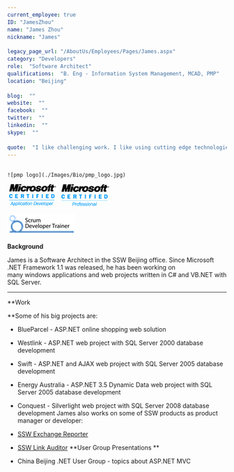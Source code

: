 ```yaml
---
current_employee: true
ID: "JamesZhou"
name: "James Zhou"
nickname: "James"

legacy_page_url: "/AboutUs/Employees/Pages/James.aspx"
category: "Developers"
role:  "Software Architect"
qualifications:  "B. Eng - Information System Management, MCAD, PMP"
location: "Beijing"

blog:  ""
website:  ""
facebook:  ""
twitter:  ""
linkedin:  ""
skype:  ""

quote:  "I like challenging work. I like using cutting edge technologies to make great solutions for my clients."
---
```



  

## 
    ![pmp logo](./Images/Bio/pmp_logo.jpg) 
 ![](./Images/Bio/MCAD-RGB.gif) 
  ![](./Images/Bio/mcp-rgb.gif) 
 
![](./Images/Bio/scrumtrainer.png) 
 


**Background**  

James is a Software Architect in the SSW Beijing office. Since Microsoft .NET Framework 1.1 was released, he has been working on many windows applications and web projects written in C# and VB.NET with SQL Server.   

****



**Work  

**Some of his big projects are:


*   BlueParcel - ASP.NET online shopping web solution 
*   Westlink - ASP.NET web project with SQL Server 2000 database development 
*   Swift - ASP.NET and AJAX web project with SQL Server 2005 database development 
*   Energy Australia - ASP.NET 3.5 Dynamic Data web project with SQL Server 2005 database development 
*   Conquest - Silverlight web project with SQL Server 2008 database development 
James also works on some of SSW products as product manager or developer:


*   [SSW Exchange Reporter](http://www.ssw.com.au/ssw/ExchangeReporter) 
*   [SSW Link Auditor](http://www.ssw.com.au/ssw/LinkAuditor) 
**User Group Presentations **


*   China Beijing .NET User Group - topics about ASP.NET MVC 
